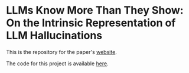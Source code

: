 # LLMs Know More Than They Show: On the Intrinsic Representation of LLM Hallucinations

This is the repository for the paper's [website](peap-circuits.github.io).

The code for this project is available [here](https://github.com/technion-cs-nlp/PEAP).